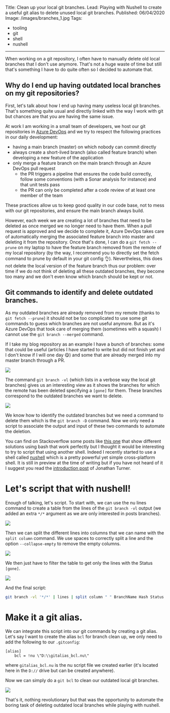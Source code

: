 Title: Clean up your local git branches.
Lead: Playing with Nushell to create a useful git alias to delete unused local git branches.
Published: 06/04/2020
Image: /images/branches_1.jpg
Tags:
  - tooling
  - git
  - shell
  - nushell
---
When working on a git repository, I often have to manually delete old local branches that I don't use anymore. That's not a huge waste of time but still that's something I have to do quite often so I decided to automate that.

## Why do I end up having outdated local branches on my git repositories?

First, let's talk about how I end up having many useless local git branches. That's something quite usual and directly linked with the way I work with git but chances are that you are having the same issue.

At work I am working in a small team of developers, we host our git repositories in [Azure DevOps](https://azure.microsoft.com/en-us/services/devops/repos/) and we try to respect the following practices in our daily development:
- having a main branch (master) on which nobody can commit directly
- always create a short-lived branch (also called feature branch) when developing a new feature of the application
- only merge a feature branch on the main branch through an Azure DevOps pull request
  - the PR triggers a pipeline that ensures the code build correctly, follow some conventions (with a Sonar analysis for instance) and that unit tests pass
  - the PR can only be completed after a code review of at least one member of the team
  
These practices allow us to keep good quality in our code base, not to mess with our git repositories, and ensure the main branch always build.

However, each week we are creating a lot of branches that need to be deleted as once merged we no longer need to have them. When a pull request is approved and we decide to complete it, Azure DevOps takes care of automatically merging the associated feature branch into master and deleting it from the repository. Once that's done, I can do a `git fetch --prune` on my laptop to have the feature branch removed from the remote of my local repository (by the way, I recommend you to directly set the fetch command to prune by default in your git config 👌). Nevertheless, this does not delete the local version of the feature branch thus our problem: over time if we do not think of deleting all these outdated branches, they become too many and we don't even know which branch should be kept or not.

## Git commands to identify and delete outdated branches.

As my outdated branches are already removed from my remote (thanks to `git fetch --prune`) it should not be too complicated to use some git commands to guess which branches are not useful anymore. But as it's Azure DevOps that took care of merging them (sometimes with a squash) I cannot use the `git branch --merged` command.

If I take my blog repository as an example I have a bunch of branches: some that could be useful (articles I have started to write but did not finish yet and I don't know if I will one day 😋) and some that are already merged into my master branch through a PR.

<img src="/posts/images/cleaningbranches_shell_1.png" class="img-fluid centered-img">

The command `git branch -vl` (which lists in a verbose way the local git branches) gives us an interesting view as it shows the branches for which the remote has been deleted specifying a `[gone]` for them. These branches correspond to the outdated branches we want to delete.

<img src="/posts/images/cleaningbranches_shell_2.png" class="img-fluid centered-img">

We know how to identify the outdated branches but we need a command to delete them which is the `git branch -D` command. Now we only need a script to associate the output and input of these two commands to automate the deletion.

You can find on Stackoverflow some posts like [this one](https://stackoverflow.com/questions/7726949/remove-tracking-branches-no-longer-on-remote) that show different solutions using bash that work perfectly but I thought it would be interesting to try to script that using another shell. Indeed I recently started to use a shell called [nushell](https://github.com/nushell/nushell) which is a pretty powerful yet simple cross-platform shell. It is still in preview at the time of writing but if you have not heard of it I suggest you read the [introduction post](https://www.jonathanturner.org/2019/08/introducing-nushell.html) of Jonathan Turner.

# Let's script that with nushell!

Enough of talking, let's script.
To start with, we can use the nu lines command to create a table from the lines of the `git branch -vl` output (we added an extra `*/*` argument as we are only interested in posts branches).

<img src="/posts/images/cleaningbranches_shell_3.png" class="img-fluid centered-img">

Then we can split the different lines into columns that we can name with the `split column` command. We use spaces to correctly split a line and the option `--collapse-empty` to remove the empty columns.

<img src="/posts/images/cleaningbranches_shell_4.png" class="img-fluid centered-img">

We then just have to filter the table to get only the lines with the Status `[gone]`.

<img src="/posts/images/cleaningbranches_shell_5.png" class="img-fluid centered-img">

And the final script:
```bash
git branch -vl '*/*' | lines | split column " " BranchName Hash Status --collapse-empty | where Status == '[gone]' | each { git branch -D $it.BranchName }
```

# Make it a git alias.

We can integrate this script into our git commands by creating a git alias. Let's say I want to create the alias `bcl` for branch clean up, we only need to add the following to our `.gitconfig`:

```git
[alias]
	bcl = !nu \"D:\\gitalias_bcl.nu\"
```

where `gitalias_bcl.nu` is the nu script file we created earlier (it's located here in the `D://` drive but can be created anywhere). 

Now we can simply do a `git bcl` to clean our outdated local git branches.

<img src="/posts/images/cleaningbranches_shell_6.png" class="img-fluid centered-img">

That's it, nothing revolutionary but that was the opportunity to automate the boring task of deleting outdated local branches while playing with nushell.